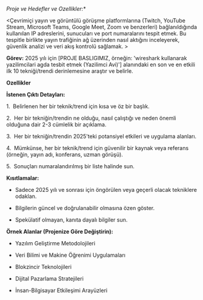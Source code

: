 *Proje ve Hedefler ve Ozellikler:** 



<Çevrimiçi yayın ve görüntülü görüşme platformlarına (Twitch, YouTube Stream, Microsoft Teams, Google Meet, Zoom ve benzerleri) bağlanıldığında kullanılan IP adreslerini, sunucuları ve port numaralarını tespit etmek. Bu tespitle birlikte yayın trafiğinin ağ üzerinden nasıl aktığını inceleyerek, güvenlik analizi ve veri akış kontrolü sağlamak. >





**Görev:** 2025 yılı için [PROJE BASLIGIMIZ, örneğin: 'wireshark kullanarak yazilimcilari agda tesbit etmek (Yazilimci Avi)'] alanındaki en son ve en etkili ilk 10 tekniği/trendi derinlemesine araştır ve belirle.



**Ozellikler** 



**İstenen Çıktı Detayları:**

1.  Belirlenen her bir teknik/trend için kısa ve öz bir başlık.

2.  Her bir tekniğin/trendin ne olduğu, nasıl çalıştığı ve neden önemli olduğuna dair 2-3 cümlelik bir açıklama.

3.  Her bir tekniğin/trendin 2025'teki potansiyel etkileri ve uygulama alanları.

4.  Mümkünse, her bir teknik/trend için güvenilir bir kaynak veya referans (örneğin, yayın adı, konferans, uzman görüşü).

5.  Sonuçları numaralandırılmış bir liste halinde sun.



**Kısıtlamalar:**

- Sadece 2025 yılı ve sonrası için öngörülen veya geçerli olacak tekniklere odaklan.

- Bilgilerin güncel ve doğrulanabilir olmasına özen göster.

- Spekülatif olmayan, kanıta dayalı bilgiler sun.



**Örnek Alanlar (Projenize Göre Değiştirin):**

- Yazılım Geliştirme Metodolojileri

- Veri Bilimi ve Makine Öğrenimi Uygulamaları

- Blokzincir Teknolojileri

- Dijital Pazarlama Stratejileri

- İnsan-Bilgisayar Etkileşimi Arayüzleri
